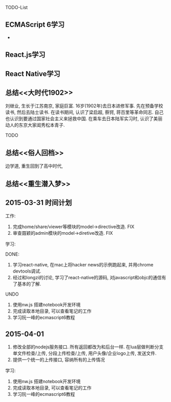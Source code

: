 TODO-List

## ECMAScript 6学习

- [](http://es6.ruanyifeng.com/#docs/reference)

## React.js学习

## React Native学习

## 总结<<大时代1902>>

刘继业, 生长于江苏南京, 家庭巨富. 16岁(1902年)去日本进修军事. 先在预备学校读书, 然后去陆士读书.  在读书期间, 认识了梁启超, 蔡锷, 蒋百里等革命同志. 自己也认识到要通过国家社会主义来拯救中国.  在乘车去日本陆军实习时, 认识了美丽动人的东京大家闺秀松本青子.  

TODO 

## 总结<<俗人回档>>

边学道, 重生回到了高中时代, 

## 总结<<重生潜入梦>>


2015-03-31 时间计划
--- 

工作: 

1. 完成home/share/viewer等模块的model->directive改造. FIX
2. 审查聂颖的admin模块的model->diretive改造.  FIX

学习: 

DONE: 

1. 学习react-native, 在mac上将hacker news的示例跑起来, 并用chrome devtools调试. 
2. 经过和longzi的讨论, 学习了react-native的源码, 对javascript和objc的通信有了基本的了解. 

UNDO
1. 使用nw.js 搭建notebook开发环境
2. 完成读取本地目录, 可以查看笔记的工作 
3. 学习阮一峰的ecmascript6教程




2015-04-01
--- 

1. 修改全部的nodejs服务接口. 所有返回都改为和后台一样. 在lua层做判断分支 
	单文件检查/上传, 分段上传检查/上传, 用户头像/企业logo上传, 发送文件. 
2. 提供一个统一的上传接口, 容纳所有的上传情况


学习: 

1. 使用nw.js 搭建notebook开发环境
2. 完成读取本地目录, 可以查看笔记的工作 
3. 学习阮一峰的ecmascript6教程


